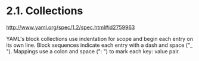 # 2.1. Collections

http://www.yaml.org/spec/1.2/spec.html#id2759963

YAML's block collections use indentation for scope and begin each entry on its own line. 
Block sequences indicate each entry with a dash and space ("_ ").
Mappings use a colon and space (": ") to mark each key: value pair.
